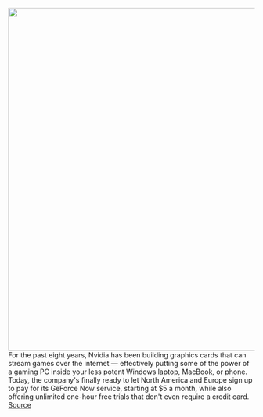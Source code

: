 <img src='https://cdn.vox-cdn.com/thumbor/4xPJ2zxumEEj9YLFuswlJLWggPg=/0x0:1020x680/1200x800/filters:focal(429x259:591x421)/cdn.vox-cdn.com/uploads/chorus_image/image/66247831/GeForce_NOW_Platforms_crop_verge.0.jpg' width='700px' /><br/>
For the past eight years, Nvidia has been building graphics cards that can stream games over the internet — effectively putting some of the power of a gaming PC inside your less potent Windows laptop, MacBook, or phone. Today, the company's finally ready to let North America and Europe sign up to pay for its GeForce Now service, starting at $5 a month, while also offering unlimited one-hour free trials that don't even require a credit card.
<a href='https://www.theverge.com/2020/2/4/21121996/nvidia-geforce-now-2-0-out-of-beta-rtx'> Source <a/>